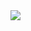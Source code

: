 <a href="https://github.com/Koukyosyumei/github-readme-stats">
  <img align="left" src="https://github-readme-stats.vercel.app/api/top-langs/?username=Koukyosyumei&count_private=true&show_icons=true&theme=tokyonight" />
</a>


